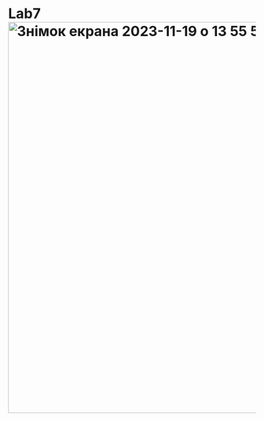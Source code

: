 # Lab7<img width="797" alt="Знімок екрана 2023-11-19 о 13 55 55" src="https://github.com/Hordienkoihor/Lab7/assets/129055234/a987d465-4718-4970-91e3-39360dd2d468">
